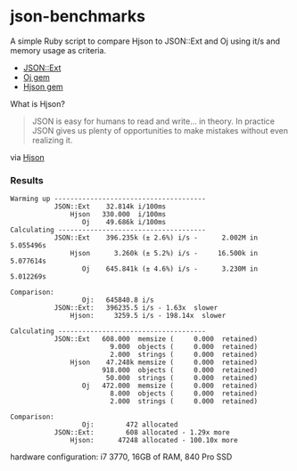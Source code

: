 # json-benchmarks

A simple Ruby script to compare Hjson to JSON::Ext and Oj using it/s and memory usage as criteria.

- [JSON::Ext](http://ruby-doc.org/stdlib-2.4.1/libdoc/json/rdoc/JSON.html)
- [Oj gem](https://github.com/ohler55/oj)
- [Hjson gem](https://github.com/hjson/hjson-rb)

What is Hjson?

>JSON is easy for humans to read and write... in theory. In practice JSON gives us plenty of opportunities to make mistakes without even realizing it.

via [Hjson](https://hjson.org)

### Results

```
Warming up --------------------------------------
           JSON::Ext    32.814k i/100ms
               Hjson   330.000  i/100ms
                  Oj    49.686k i/100ms
Calculating -------------------------------------
           JSON::Ext    396.235k (± 2.6%) i/s -      2.002M in   5.055496s
               Hjson      3.260k (± 5.2%) i/s -     16.500k in   5.077614s
                  Oj    645.841k (± 4.6%) i/s -      3.230M in   5.012269s

Comparison:
                  Oj:   645840.8 i/s
           JSON::Ext:   396235.5 i/s - 1.63x  slower
               Hjson:     3259.5 i/s - 198.14x  slower

Calculating -------------------------------------
           JSON::Ext   608.000  memsize (     0.000  retained)
                         9.000  objects (     0.000  retained)
                         2.000  strings (     0.000  retained)
               Hjson    47.248k memsize (     0.000  retained)
                       918.000  objects (     0.000  retained)
                        50.000  strings (     0.000  retained)
                  Oj   472.000  memsize (     0.000  retained)
                         8.000  objects (     0.000  retained)
                         2.000  strings (     0.000  retained)

Comparison:
                  Oj:        472 allocated
           JSON::Ext:        608 allocated - 1.29x more
               Hjson:      47248 allocated - 100.10x more
```

hardware configuration: i7 3770, 16GB of RAM, 840 Pro SSD
